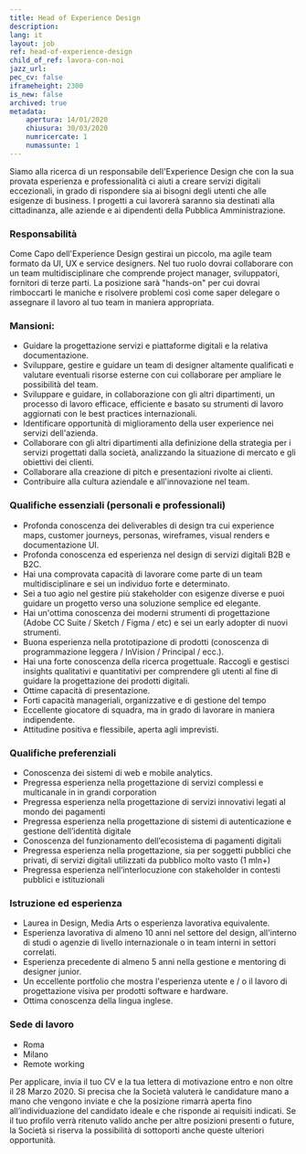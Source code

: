 ```yaml
---
title: Head of Experience Design
description:
lang: it
layout: job
ref: head-of-experience-design
child_of_ref: lavora-con-noi
jazz_url: 
pec_cv: false
iframeheight: 2300
is_new: false
archived: true
metadata:
    apertura: 14/01/2020
    chiusura: 30/03/2020
    numricercate: 1
    numassunte: 1
---
```



Siamo alla ricerca di un responsabile dell'Experience Design che con la sua provata esperienza e professionalità ci aiuti a creare servizi digitali eccezionali, in grado di rispondere sia ai bisogni degli utenti che alle esigenze di business. I progetti a cui lavorerà saranno sia destinati alla cittadinanza, alle aziende e ai dipendenti della Pubblica Amministrazione.

### Responsabilità

Come Capo dell'Experience Design gestirai un piccolo, ma agile team formato da UI, UX e service designers. Nel tuo ruolo dovrai collaborare con un team multidisciplinare che comprende project manager, sviluppatori, fornitori di terze parti.
La posizione sarà "hands-on" per cui dovrai rimboccarti le maniche e risolvere problemi così come saper delegare o assegnare il lavoro al tuo team in maniera appropriata.

### Mansioni:

- Guidare la progettazione servizi e piattaforme digitali e la relativa documentazione.
- Sviluppare, gestire e guidare un team di designer altamente qualificati e valutare eventuali risorse esterne con cui collaborare per ampliare le possibilità del team.
- Sviluppare e guidare, in collaborazione con gli altri dipartimenti, un processo di lavoro efficace, efficiente e basato su strumenti di lavoro aggiornati con le best practices internazionali.
- Identificare opportunità di miglioramento della user experience nei servizi dell'azienda.
- Collaborare con gli altri dipartimenti alla definizione della strategia per i servizi progettati dalla società, analizzando la situazione di mercato e gli obiettivi dei clienti.
- Collaborare alla creazione di pitch e presentazioni rivolte ai clienti.
- Contribuire alla cultura aziendale e all'innovazione nel team.


### Qualifiche essenziali (personali e professionali)

- Profonda conoscenza dei deliverables di design tra cui experience maps, customer journeys, personas, wireframes, visual renders e documentazione UI.
- Profonda conoscenza ed esperienza nel design di servizi digitali B2B e B2C.
- Hai una comprovata capacità di lavorare come parte di un team multidisciplinare e sei un individuo forte e determinato.
- Sei a tuo agio nel gestire più stakeholder con esigenze diverse e puoi guidare un progetto verso una soluzione semplice ed elegante.
- Hai un'ottima conoscenza dei moderni strumenti di progettazione (Adobe CC Suite / Sketch / Figma / etc) e sei un early adopter di nuovi strumenti.
- Buona esperienza nella prototipazione di prodotti (conoscenza di programmazione leggera / InVision / Principal / ecc.).
- Hai una forte conoscenza della ricerca progettuale. Raccogli e gestisci insights qualitativi e quantitativi per comprendere gli utenti al fine di guidare la progettazione dei prodotti digitali.
- Ottime capacità di presentazione.
- Forti capacità manageriali, organizzative e di gestione del tempo
- Eccellente giocatore di squadra, ma in grado di lavorare in maniera indipendente.
- Attitudine positiva e flessibile, aperta agli imprevisti.

### Qualifiche preferenziali

- Conoscenza dei sistemi di web e mobile analytics.
- Pregressa esperienza nella progettazione di servizi complessi e multicanale in in grandi corporation
- Pregressa esperienza nella progettazione di servizi innovativi legati al mondo dei pagamenti
- Pregressa esperienza nella progettazione di sistemi di autenticazione e gestione dell’identità digitale
- Conoscenza del funzionamento dell’ecosistema di pagamenti digitali
- Pregressa esperienza nella progettazione, sia per soggetti pubblici che privati, di servizi digitali utilizzati da pubblico molto vasto (1 mln+)
- Pregressa esperienza nell’interlocuzione con stakeholder in contesti pubblici e istituzionali

### Istruzione ed esperienza

- Laurea in Design, Media Arts o esperienza lavorativa equivalente.
- Esperienza lavorativa di almeno 10 anni nel settore del design, all'interno di studi o agenzie di livello internazionale o in team interni in settori correlati.
- Esperienza precedente di almeno 5 anni nella gestione e mentoring di designer junior.
- Un eccellente portfolio che mostra l'esperienza utente e / o il lavoro di progettazione visiva per prodotti software e hardware.
- Ottima conoscenza della lingua inglese.

### Sede di lavoro

* Roma
* Milano
* Remote working

Per applicare, invia il tuo CV e la tua lettera di motivazione entro e non oltre il 28 Marzo 2020. Si precisa che la Società valuterà le candidature mano a mano che vengono inviate e che la posizione rimarrà aperta fino all’individuazione del candidato ideale e che risponde ai requisiti indicati.  Se il tuo profilo verrà ritenuto valido anche per altre posizioni presenti o future, la Società si riserva la possibilità di sottoporti anche queste ulteriori opportunità.

